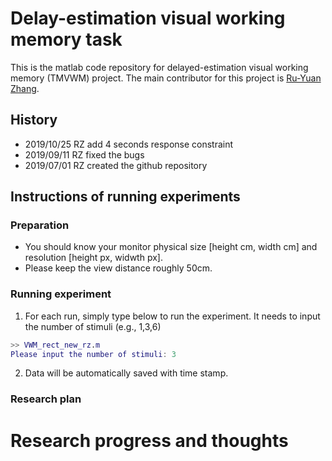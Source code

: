 # Delay-estimation visual working memory task

This is the matlab code repository for delayed-estimation visual working memory (TMVWM) project. The main contributor for this project is [Ru-Yuan Zhang](ruyuanzhang@gmail.com).

## History
* 2019/10/25 RZ add 4 seconds response constraint
* 2019/09/11 RZ fixed the bugs 
* 2019/07/01 RZ created the github repository


## Instructions of running experiments
### Preparation
* You should know your monitor physical size [height cm, width cm] and resolution [height px, widwth px].
* Please keep the view distance roughly 50cm.

### Running experiment
1. For each run, simply type below to run the experiment. It needs to input the number of stimuli (e.g., 1,3,6)

~~~matlab
>> VWM_rect_new_rz.m
Please input the number of stimuli: 3
~~~


2. Data will be automatically saved with time stamp.

### Research plan


# Research progress and thoughts

